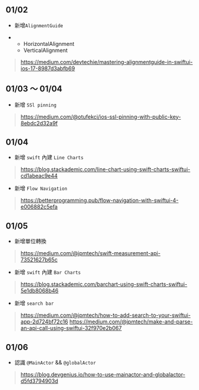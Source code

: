 ## 01/02
   * 新增`AlignmentGuide`
  + * HorizontalAlignment
    * VerticalAlignment
> https://medium.com/devtechie/mastering-alignmentguide-in-swiftui-ios-17-8987d3abfb69

## 01/03 ～ 01/04
   * 新增 `SSl pinning`
> https://medium.com/@otufekci/ios-ssl-pinning-with-public-key-8ebdc2d32a9f

## 01/04
   * 新增 `swift` 內建 `Line Charts`
> https://blog.stackademic.com/line-chart-using-swift-charts-swiftui-cd1abeac9e44
   * 新增 `Flow Navigation`
> https://betterprogramming.pub/flow-navigation-with-swiftui-4-e006882c5efa

## 01/05
   * 新增單位轉換
> https://medium.com/@jpmtech/swift-measurement-api-73521627b65c
   * 新增 `swift` 內建 `Bar Charts`
> https://blog.stackademic.com/barchart-using-swift-charts-swiftui-5e1db8068b46
   * 新增 `search bar`
> https://medium.com/@jpmtech/how-to-add-search-to-your-swiftui-app-2d724bf72c16
> https://medium.com/@jpmtech/make-and-parse-an-api-call-using-swiftui-32f970e2b067

## 01/06
   * 認識 `@MainActor` && `@globalActor`
> https://blog.devgenius.io/how-to-use-mainactor-and-globalactor-d5fd3794903d
